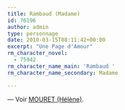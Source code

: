 ```yaml
---
title: Rambaud (Madame)
id: 76196
author: admin
type: personnage
date: 2010-03-15T08:11:42+00:00
excerpt: "Une Page d'Amour"
rm_character_novel:
  - 75942
rm_character_name_main: 'Rambaud '
rm_character_name_secondary: Madame

---
```

— Voir <a href="#/personnage/mouret-helene/" target="_self">MOURET (Hélène)</a>.
